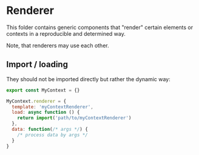# Renderer

This folder contains generic components that "render" certain elements or
contexts in a reproducible and determined way.

Note, that renderers may use each other.

## Import / loading

They should not be imported directly but rather the dynamic way:

```javascript
export const MyContext = {}

MyContext.renderer = {
  template: 'myContextRenderer',
  load: async function () {
    return import('path/to/myContextRenderer')
  },
  data: function(/* args */) {
    /* process data by args */
  }
}
```
